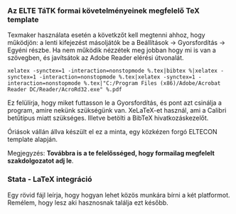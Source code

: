 ### Az ELTE TáTK formai követelményeinek megfelelő TeX template

Texmaker használata esetén a követkzőt kell megtenni ahhoz, hogy működjön: a lenti kifejezést másoljátók be a Beállítások -> Gyorsfordítás -> Egyéni részbe. Ha nem működik nézzétek meg jobban hogy mi is van a szövegben, és javítsátok az Adobe Reader elérési útvonalát.

    xelatex -synctex=1 -interaction=nonstopmode %.tex|bibtex %|xelatex -synctex=1 -interaction=nonstopmode %.tex|xelatex -synctex=1 -interaction=nonstopmode %.tex|"C:/Program Files (x86)/Adobe/Acrobat Reader DC/Reader/AcroRd32.exe" %.pdf

Ez felülírja, hogy miket futtasson le a Gyorsfordítás, és pont azt csinálja a program, amire nekünk szükségünk van. XeLaTeX-et használ, ami a Calibri betűtípus miatt szükséges. Illetve betölti a BibTeX hivatkozáskezelőt.

Óriások vállán állva készült el ez a minta, egy közkézen forgó ELTECON template alapján.

Megjegyzés: **Továbbra is a te felelősséged, hogy formailag megfelelt szakdolgozatot adj le**.

### Stata - LaTeX integráció

Egy rövid fájl leírja, hogy hogyan lehet közös munkára bírni a két platformot. Remélem, hogy lesz aki hasznosnak találja ezt később.
